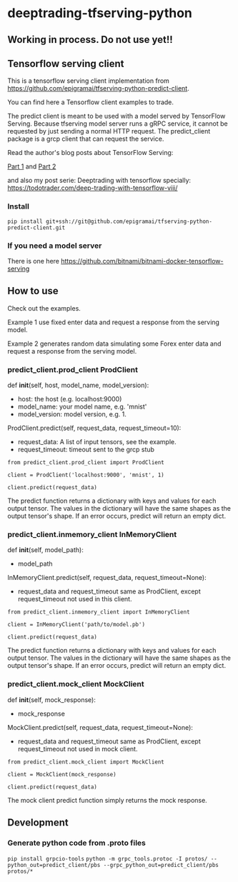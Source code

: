 # deeptrading-tfserving-python

<!---
Client from https://github.com/epigramai/tfserving-python-predict-client
-->

## Working in process. Do not use yet!!

## Tensorflow serving client
This is a tensorflow serving client implementation from https://github.com/epigramai/tfserving-python-predict-client.

You can find here a Tensorflow client examples to trade.

The predict client is meant to be used with a model served by TensorFlow Serving. Because tfserving model server runs a gRPC service, it cannot be requested by just sending a normal HTTP request. The predict_client package is a grcp client that can request the service.

Read the author's blog posts about TensorFlow Serving:

[Part 1](https://medium.com/p/a79726f7c103/) and [Part 2](https://medium.com/p/682eaf7469e7/)

and also my post serie: Deeptrading with tensorflow specially:
https://todotrader.com/deep-trading-with-tensorflow-viii/


### Install
`pip install git+ssh://git@github.com/epigramai/tfserving-python-predict-client.git`

### If you need a model server
There is one here https://github.com/bitnami/bitnami-docker-tensorflow-serving

## How to use
Check out the examples.

Example 1 use fixed enter data and request a response from the serving model.

Example 2 generates random data simulating some Forex enter data and request a response from the serving model.

### predict_client.prod_client ProdClient
def __init__(self, host, model_name, model_version):
 - host: the host (e.g. localhost:9000)
 - model_name: your model name, e.g. 'mnist'
 - model_version: model version, e.g. 1.
 
ProdClient.predict(self, request_data, request_timeout=10):
 - request_data: A list of input tensors, see the example.
 - request_timeout: timeout sent to the grcp stub
 
 `from predict_client.prod_client import ProdClient`
 
 `client = ProdClient('localhost:9000', 'mnist', 1)`
 
 `client.predict(request_data)`
 
 The predict function returns a dictionary with keys and values for each output tensor. The values in the dictionary will have the same shapes as
 the output tensor's shape. If an error occurs, predict will return an empty dict.
 
### predict_client.inmemory_client InMemoryClient
def __init__(self, model_path):
 - model_path
 
InMemoryClient.predict(self, request_data, request_timeout=None):
 - request_data and request_timeout same as ProdClient, except request_timeout not used in this client.
 
 `from predict_client.inmemory_client import InMemoryClient`
 
 `client = InMemoryClient('path/to/model.pb')`
 
 `client.predict(request_data)`
 
The predict function returns a dictionary with keys and values for each output tensor. The values in the dictionary will have the same shapes as
the output tensor's shape. If an error occurs, predict will return an empty dict.
  
### predict_client.mock_client MockClient
def __init__(self, mock_response):
 - mock_response
 
MockClient.predict(self, request_data, request_timeout=None):
 - request_data and request_timeout same as ProdClient, except request_timeout not used in mock client.
 
 `from predict_client.mock_client import MockClient` 
 
 `client = MockClient(mock_response)`
 
 `client.predict(request_data)`
 
The mock client predict function simply returns the mock response.


## Development

### Generate python code from .proto files
`pip install grpcio-tools`
`python -m grpc_tools.protoc -I protos/ --python_out=predict_client/pbs --grpc_python_out=predict_client/pbs protos/*`
